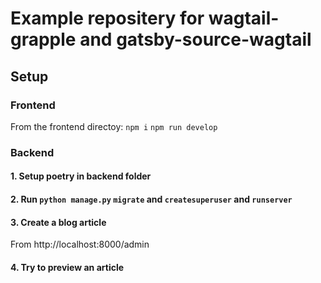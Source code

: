 # Example repositery for wagtail-grapple and gatsby-source-wagtail
## Setup
### Frontend
From the frontend directoy:
`npm i`
`npm run develop`

### Backend
#### 1. Setup poetry in backend folder  
#### 2. Run `python manage.py` `migrate` and `createsuperuser` and `runserver`
#### 3. Create a blog article
From http://localhost:8000/admin
#### 4. Try to preview an article


